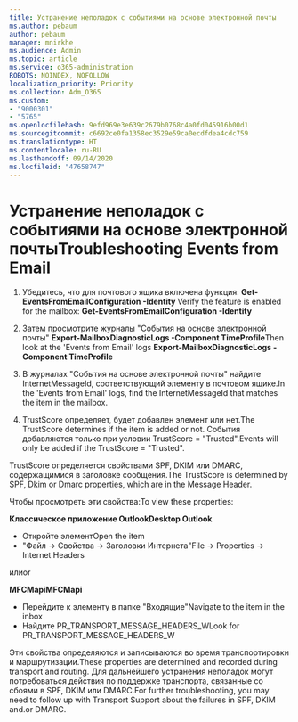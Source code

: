 ```yaml
---
title: Устранение неполадок с событиями на основе электронной почты
ms.author: pebaum
author: pebaum
manager: mnirkhe
ms.audience: Admin
ms.topic: article
ms.service: o365-administration
ROBOTS: NOINDEX, NOFOLLOW
localization_priority: Priority
ms.collection: Adm_O365
ms.custom:
- "9000301"
- "5765"
ms.openlocfilehash: 9efd969e3e639c2679b0768c4a0fd045916b00d1
ms.sourcegitcommit: c6692ce0fa1358ec3529e59ca0ecdfdea4cdc759
ms.translationtype: HT
ms.contentlocale: ru-RU
ms.lasthandoff: 09/14/2020
ms.locfileid: "47658747"
---
```

# <a name="troubleshooting-events-from-email"></a><span data-ttu-id="b540e-102">Устранение неполадок с событиями на основе электронной почты</span><span class="sxs-lookup"><span data-stu-id="b540e-102">Troubleshooting Events from Email</span></span>

1. <span data-ttu-id="b540e-103">Убедитесь, что для почтового ящика включена функция: **Get-EventsFromEmailConfiguration -Identity <mailbox>**</span><span class="sxs-lookup"><span data-stu-id="b540e-103">Verify the feature is enabled for the mailbox: **Get-EventsFromEmailConfiguration -Identity <mailbox>**</span></span>

2. <span data-ttu-id="b540e-104">Затем просмотрите журналы "События на основе электронной почты" **Export-MailboxDiagnosticLogs <mailbox> -Component TimeProfile**</span><span class="sxs-lookup"><span data-stu-id="b540e-104">Then look at the 'Events from Email' logs **Export-MailboxDiagnosticLogs <mailbox> -Component TimeProfile**</span></span>

3. <span data-ttu-id="b540e-105">В журналах "События на основе электронной почты" найдите InternetMessageId, соответствующий элементу в почтовом ящике.</span><span class="sxs-lookup"><span data-stu-id="b540e-105">In the 'Events from Email' logs, find the InternetMessageId that matches the item in the mailbox.</span></span>  

4. <span data-ttu-id="b540e-106">TrustScore определяет, будет добавлен элемент или нет.</span><span class="sxs-lookup"><span data-stu-id="b540e-106">The TrustScore determines if the item is added or not.</span></span> <span data-ttu-id="b540e-107">События добавляются только при условии TrustScore = "Trusted".</span><span class="sxs-lookup"><span data-stu-id="b540e-107">Events will only be added if the TrustScore = "Trusted".</span></span>

<span data-ttu-id="b540e-108">TrustScore определяется свойствами SPF, DKIM или DMARC, содержащимися в заголовке сообщения.</span><span class="sxs-lookup"><span data-stu-id="b540e-108">The TrustScore is determined by SPF, Dkim or Dmarc properties, which are in the Message Header.</span></span>

<span data-ttu-id="b540e-109">Чтобы просмотреть эти свойства:</span><span class="sxs-lookup"><span data-stu-id="b540e-109">To view these properties:</span></span>

<span data-ttu-id="b540e-110">**Классическое приложение Outlook**</span><span class="sxs-lookup"><span data-stu-id="b540e-110">**Desktop Outlook**</span></span>

- <span data-ttu-id="b540e-111">Откройте элемент</span><span class="sxs-lookup"><span data-stu-id="b540e-111">Open the item</span></span>
- <span data-ttu-id="b540e-112">"Файл -> Свойства -> Заголовки Интернета"</span><span class="sxs-lookup"><span data-stu-id="b540e-112">File -> Properties -> Internet Headers</span></span>

<span data-ttu-id="b540e-113">или</span><span class="sxs-lookup"><span data-stu-id="b540e-113">or</span></span>

<span data-ttu-id="b540e-114">**MFCMapi**</span><span class="sxs-lookup"><span data-stu-id="b540e-114">**MFCMapi**</span></span>

- <span data-ttu-id="b540e-115">Перейдите к элементу в папке "Входящие"</span><span class="sxs-lookup"><span data-stu-id="b540e-115">Navigate to the item in the inbox</span></span>
- <span data-ttu-id="b540e-116">Найдите PR_TRANSPORT_MESSAGE_HEADERS_W</span><span class="sxs-lookup"><span data-stu-id="b540e-116">Look for PR_TRANSPORT_MESSAGE_HEADERS_W</span></span>

<span data-ttu-id="b540e-117">Эти свойства определяются и записываются во время транспортировки и маршрутизации.</span><span class="sxs-lookup"><span data-stu-id="b540e-117">These properties are determined and recorded during transport and routing.</span></span> <span data-ttu-id="b540e-118">Для дальнейшего устранения неполадок могут потребоваться действия по поддержке транспорта, связанные со сбоями в SPF, DKIM или DMARC.</span><span class="sxs-lookup"><span data-stu-id="b540e-118">For further troubleshooting, you may need to follow up with Transport Support about the failures in  SPF, DKIM and.or DMARC.</span></span>